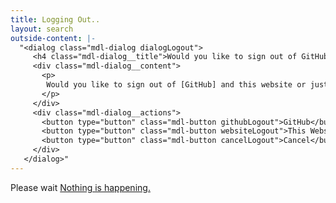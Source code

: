 ```yaml
---
title: Logging Out..
layout: search
outside-content: |-
  "<dialog class="mdl-dialog dialogLogout">
     <h4 class="mdl-dialog__title">Would you like to sign out of GitHub too?</h4>
     <div class="mdl-dialog__content">
       <p>
        Would you like to sign out of [GitHub] and this website or just [this website].
       </p>
     </div>
     <div class="mdl-dialog__actions">
       <button type="button" class="mdl-button githubLogout">GitHub</button>
       <button type="button" class="mdl-button websiteLogout">This Website</button>
       <button type="button" class="mdl-button cancelLogout">Cancel</button>
     </div>
   </dialog>"
---
```


Please wait
<a class="noDialog" href="javascript:noDialog()">Nothing is happening.</a>

<script src="/js/logout.js"></script>



